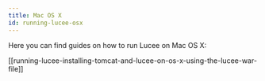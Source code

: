 ```yaml
---
title: Mac OS X
id: running-lucee-osx
---
```


Here you can find guides on how to run Lucee on Mac OS X:

[[running-lucee-installing-tomcat-and-lucee-on-os-x-using-the-lucee-war-file]]

